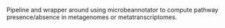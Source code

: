 Pipeline and wrapper around using microbeannotator to compute pathway presence/absence in metagenomes or metatranscriptomes.

